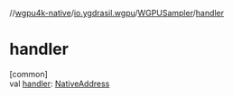 //[wgpu4k-native](../../../index.md)/[io.ygdrasil.wgpu](../index.md)/[WGPUSampler](index.md)/[handler](handler.md)

# handler

[common]\
val [handler](handler.md): [NativeAddress](../../ffi/-native-address/index.md)